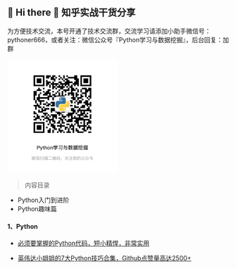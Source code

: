 ## 🙋 Hi there 🌱  知乎实战干货分享

为方便技术交流，本号开通了技术交流群，交流学习请添加小助手微信号：pythoner666，或者关注：微信公众号『Python学习与数据挖掘』，后台回复：加群

<img src="pic/微信图片_20210902150620.jpg" width="250px">

> 内容目录

- Python入门到进阶
- Python趣味篇


#### 1、Python

- [必须要掌握的Python代码，短小精悍，非常实用](https://mp.weixin.qq.com/s?__biz=MzAxNTAwNjQzNw==&mid=2448604047&idx=1&sn=3b3ccb279480fa2dd869dbfb6bb6cbaf&chksm=8f8cb405b8fb3d13d305b48bf07c0288d0d5adef1fb39b61cfafbb1d1f41f12a9fdc3801bef5&token=1265548966&lang=zh_CN#rd)

- [英伟达小姐姐的7大Python技巧合集，Github点赞量高达2500+](https://mp.weixin.qq.com/s?__biz=MzAxNTAwNjQzNw==&mid=2448605211&idx=1&sn=5f988aca48fcc9d86b41d88f62670838&chksm=8f8ccf91b8fb4687ba6645981ce82a98f67d25f0d081cb7e8ea687122b70a2c4422697f3e101&token=1265548966&lang=zh_CN#rd)


















